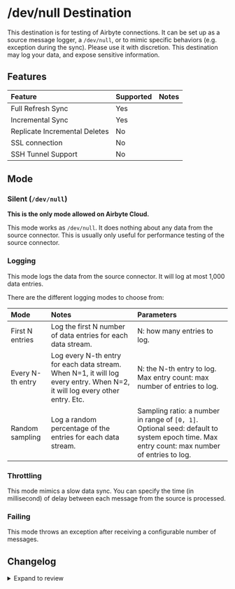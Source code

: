 # /dev/null Destination

This destination is for testing of Airbyte connections. It can be set up as a source message logger, a `/dev/null`, or to mimic specific behaviors (e.g. exception during the sync). Please use it with discretion. This destination may log your data, and expose sensitive information.

## Features

| Feature                       | Supported | Notes |
| :---------------------------- | :-------- | :---- |
| Full Refresh Sync             | Yes       |       |
| Incremental Sync              | Yes       |       |
| Replicate Incremental Deletes | No        |       |
| SSL connection                | No        |       |
| SSH Tunnel Support            | No        |       |

## Mode

### Silent (`/dev/null`)

**This is the only mode allowed on Airbyte Cloud.**

This mode works as `/dev/null`. It does nothing about any data from the source connector. This is usually only useful for performance testing of the source connector.

### Logging

This mode logs the data from the source connector. It will log at most 1,000 data entries.

There are the different logging modes to choose from:

| Mode             | Notes                                                                                                                       | Parameters                                                                                                                                 |
| :--------------- | :-------------------------------------------------------------------------------------------------------------------------- | :----------------------------------------------------------------------------------------------------------------------------------------- |
| First N entries  | Log the first N number of data entries for each data stream.                                                                | N: how many entries to log.                                                                                                                |
| Every N-th entry | Log every N-th entry for each data stream. When N=1, it will log every entry. When N=2, it will log every other entry. Etc. | N: the N-th entry to log. Max entry count: max number of entries to log.                                                                   |
| Random sampling  | Log a random percentage of the entries for each data stream.                                                                | Sampling ratio: a number in range of `[0, 1]`. Optional seed: default to system epoch time. Max entry count: max number of entries to log. |

### Throttling

This mode mimics a slow data sync. You can specify the time (in millisecond) of delay between each message from the source is processed.

### Failing

This mode throws an exception after receiving a configurable number of messages.

## Changelog

<details>
  <summary>Expand to review</summary>

The OSS and Cloud variants have the same version number starting from version `0.2.2`.

| Version | Date       | Pull Request                                             | Subject                                                                                      |
|:--------|:-----------|:---------------------------------------------------------|:---------------------------------------------------------------------------------------------|
| 0.7.4   | 2024-10-08 | [46650](https://github.com/airbytehq/airbyte/pull/46650) | Internal code changes                                                                        |
| 0.7.3   | 2024-10-01 | [46559](https://github.com/airbytehq/airbyte/pull/46559) | From load CDK: async improvements, stream incomplete, additionalProperties on state messages |
| 0.7.2   | 2024-10-01 | [45929](https://github.com/airbytehq/airbyte/pull/45929) | Internal code changes                                                                        |
| 0.7.1   | 2024-09-30 | [46276](https://github.com/airbytehq/airbyte/pull/46276) | Upgrade to latest bulk CDK                                                                   |
| 0.7.0   | 2024-09-20 | [45704](https://github.com/airbytehq/airbyte/pull/45704) |                                                                                              |
| 0.6.1   | 2024-09-20 | [45715](https://github.com/airbytehq/airbyte/pull/45715) | add destination to cloud registry                                                            |
| 0.6.0   | 2024-09-18 | [45651](https://github.com/airbytehq/airbyte/pull/45651) | merge destination-e2e(OSS) and destination-dev-null(cloud)                                   |
| 0.5.0   | 2024-09-18 | [45650](https://github.com/airbytehq/airbyte/pull/45650) | upgrade cdk                                                                                  |
| 0.4.1   | 2024-09-18 | [45649](https://github.com/airbytehq/airbyte/pull/45649) | convert test code to kotlin                                                                  |
| 0.4.0   | 2024-09-18 | [45648](https://github.com/airbytehq/airbyte/pull/45648) | convert production code to kotlin                                                            |
| 0.3.6   | 2024-05-09 | [38097](https://github.com/airbytehq/airbyte/pull/38097) | Support dedup                                                                                |
| 0.3.5   | 2024-04-29 | [37366](https://github.com/airbytehq/airbyte/pull/37366) | Support refreshes                                                                            |
| 0.3.4   | 2024-04-16 | [37366](https://github.com/airbytehq/airbyte/pull/37366) | Fix NPE                                                                                      |
| 0.3.3   | 2024-04-16 | [37366](https://github.com/airbytehq/airbyte/pull/37366) | Fix Log trace messages                                                                       |
| 0.3.2   | 2024-02-14 | [36812](https://github.com/airbytehq/airbyte/pull/36812) | Log trace messages                                                                           |
| 0.3.1   | 2024-02-14 | [35278](https://github.com/airbytehq/airbyte/pull/35278) | Adopt CDK 0.20.6                                                                             |
| 0.3.0   | 2023-05-08 | [25776](https://github.com/airbytehq/airbyte/pull/25776) | Standardize spec and change property field to non-keyword                                    |
| 0.2.4   | 2022-06-17 | [13864](https://github.com/airbytehq/airbyte/pull/13864) | Updated stacktrace format for any trace message errors                                       |
| 0.2.3   | 2022-02-14 | [10256](https://github.com/airbytehq/airbyte/pull/10256) | Add `-XX:+ExitOnOutOfMemoryError` JVM option                                                 |
| 0.2.2   | 2022-01-29 | [\#9745](https://github.com/airbytehq/airbyte/pull/9745) | Integrate with Sentry.                                                                       |
| 0.2.1   | 2021-12-19 | [\#8824](https://github.com/airbytehq/airbyte/pull/8905) | Fix documentation URL.                                                                       |
| 0.2.0   | 2021-12-16 | [\#8824](https://github.com/airbytehq/airbyte/pull/8824) | Add multiple logging modes.                                                                  |
| 0.1.0   | 2021-05-25 | [\#3290](https://github.com/airbytehq/airbyte/pull/3290) | Create initial version.                                                                      |

</details>

